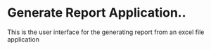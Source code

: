 # Generate Report Application..
This is the user interface for the generating report from an excel file application

